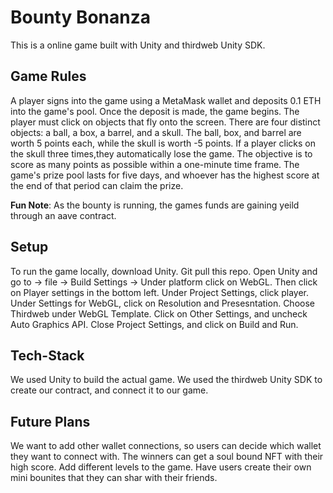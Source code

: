 # Bounty Bonanza

This is a online game built with Unity and thirdweb Unity SDK. 

## Game Rules
A player signs into the game using a MetaMask wallet and deposits 0.1 ETH into the game's pool. Once the deposit is made, the game begins. 
The player must click on objects that fly onto the screen. There are four distinct objects: a ball, a box, a barrel, and a skull. The ball, box, 
and barrel are worth 5 points each, while the skull is worth -5 points. If a player clicks on the skull three times,they automatically lose the game. 
The objective is to score as many points as possible within a one-minute time frame. The game's prize pool lasts for five days, and whoever has the
highest score at the end of that period can claim the prize.

**Fun Note**:
As the bounty is running, the games funds are gaining yeild through an aave contract. 


## Setup

To run the game locally, download Unity. Git pull this repo. Open Unity and go to -> file -> Build Settings -> Under platform click on WebGL.
Then click on Player settings in the bottom left. Under Project Settings, click player. Under Settings for WebGL, click on Resolution and Presesntation. 
Choose Thirdweb under WebGL Template. Click on Other Settings, and uncheck Auto Graphics API. Close Project Settings, and click on Build and Run. 

## Tech-Stack

We used Unity to build the actual game. We used the thirdweb Unity SDK to create our contract, and connect it to our game. 

## Future Plans

We want to add other wallet connections, so users can decide which wallet they want to connect with. 
The winners can get a soul bound NFT with their high score.
Add different levels to the game.
Have users create their own mini bounites that they can shar with their friends. 
